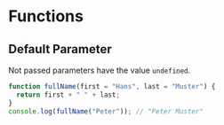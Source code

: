 # Functions

## Default Parameter

Not passed parameters have the value `undefined`.

```typescript
function fullName(first = "Hans", last = "Muster") {
  return first + " " + last;
}
console.log(fullName("Peter")); // "Peter Muster"
```

